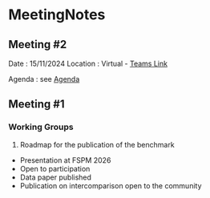 # MeetingNotes

## Meeting #2

Date : 15/11/2024
Location : Virtual - [Teams Link](https://teams.microsoft.com/l/meetup-join/19%3ameeting_YTNiZWY1ZjQtZWZiNi00ZjNlLWJkNDEtMmQ0OTMwZWEyZjgw%40thread.v2/0?context=%7b%22Tid%22%3a%2260af5f90-e3b4-47d6-8c8e-e6d6d2b117b9%22%2c%22Oid%22%3a%229dd45a3a-36e1-48d1-8a6e-ff3a58ed9a91%22%7d)

Agenda : see [Agenda](./minutes2.md)

## Meeting #1

### Working Groups

1. Roadmap for the publication of the benchmark
* Presentation at FSPM 2026
* Open to participation
* Data paper published
* Publication on intercomparison open to the community


